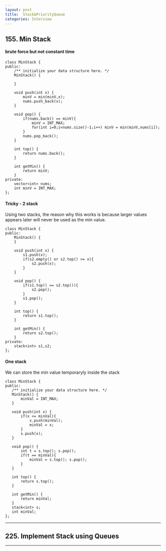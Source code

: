```yaml
---
layout: post
title:  Stack&PriorityQueue
categories: Interview
---
```


## 155. Min Stack
#### brute force but not constant time
```
class MinStack {
public:
    /** initialize your data structure here. */
    MinStack() {
        
    }
    
    void push(int x) {
        minV = min(minV,x);
        nums.push_back(x);
    }
    
    void pop() {
        if(nums.back() == minV){
            minV = INT_MAX;
            for(int i=0;i<nums.size()-1;i++) minV = min(minV,nums[i]);
        }
        nums.pop_back();
    }
    
    int top() {
        return nums.back();
    }
    
    int getMin() {
        return minV;
    }
private:
    vector<int> nums;
    int minV = INT_MAX;
};
```
#### Tricky - 2 stack
Using two stacks, the reason why this works is because larger values appears later will never be used as the min value.
```
class MinStack {
public:
    MinStack() {
    }
    
    void push(int x) {
        s1.push(x);
        if(s2.empty() or s2.top() >= x){
            s2.push(x);
        }
    }
    
    void pop() {
        if(s1.top() == s2.top()){
            s2.pop();
        }
        s1.pop();
    }
    
    int top() {
        return s1.top();
    }
    
    int getMin() {
        return s2.top();
    }
private:
    stack<int> s1,s2;
};

 ```

 #### One stack
 We can store the min value temporaryly inside the stack
 ```
 class MinStack {
public:
    /** initialize your data structure here. */
    MinStack() {
        minVal = INT_MAX;
    }
    
    void push(int x) {
        if(x <= minVal){
            s.push(minVal);
            minVal = x;
        }
        s.push(x);
    }
    
    void pop() {
        int t = s.top(); s.pop();
        if(t == minVal){
            minVal = s.top(); s.pop();
        }
    }
    
    int top() {
        return s.top();
    }
    
    int getMin() {
        return minVal;
    }
    stack<int> s;
    int minVal;
};
```

 <hr>


## 225. Implement Stack using Queues

<hr>